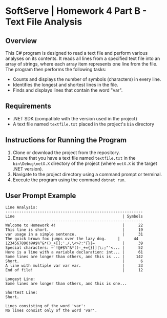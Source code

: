 ﻿# SoftServe | Homework 4 Part B - Text File Analysis

## Overview
This C# program is designed to read a text file and perform various analyses on its contents. It reads all lines from a specified text file into an array of strings, where each array item represents one line from the file. The program then performs the following tasks:
- Counts and displays the number of symbols (characters) in every line.
- Identifies the longest and shortest lines in the file.
- Finds and displays lines that contain the word "var".

## Requirements
- .NET SDK (compatible with the version used in the project)
- A text file named `textfile.txt` placed in the project's `bin` directory

## Instructions for Running the Program
1. Clone or download the project from the repository.
2. Ensure that you have a text file named `textfile.txt` in the `bin\Debug\netX.X` directory of the project (where `netX.X` is the target .NET version).
3. Navigate to the project directory using a command prompt or terminal.
4. Execute the program using the command `dotnet run`.

## User Prompt Example
```
Line Analysis:
------------------------------------------------------------
Line                                               | Symbols
------------------------------------------------------------
Welcome to Homework 4!                             |      22
This line is short.                                |      19
var usage in a simple sentence.                    |      31
The quick brown fox jumps over the lazy dog.     |      44
1234567890!@#$%^&*()_+[];'./,\<>?:"{}|=            |      39
Special characters: ~`!@#$%^&*()-_+={}[]|\:;"'<... |      52
Here is a line with a variable declaration: int... |      61
Some lines are longer than others, and this is ... |     142
Short.                                             |       6
A line with multiple var var var.                  |      33
End of file!                                       |      12

Longest Line:
Some lines are longer than others, and this is one...

Shortest Line:
Short.

Lines consisting of the word 'var':
No lines consist only of the word 'var'.
```
